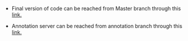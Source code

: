 
* Final version of code can be reached from Master branch through this [link.](https://github.com/HBilge/Dolphin)

* Annotation server can be reached from annotation branch through this [link.](https://github.com/HBilge/Dolphin/tree/annotation_server)
